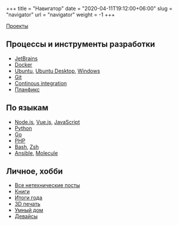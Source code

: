 ﻿+++
title = "Навигатор"
date = "2020-04-11T19:12:00+06:00"
slug = "navigator"
url = "navigator"
weight = -1
+++

[Проекты](/tags/projects/)

## Процессы и инструменты разработки
- [JetBrains](/tags/jetbrains/)
- [Docker](/tags/docker/)
- [Ubuntu](/tags/ubuntu/), [Ubuntu Desktop](/tags/ubuntu-desktop/), [Windows](/tags/windows/)
- [Git](/tags/git/)
- [Continous integration](/tags/ci/)
- [Планфикс](/tags/planfix/)

## По языкам
- [Node.js](/tags/nodejs/), [Vue.js](/tags/vue/), [JavaScript](/tags/javascript/)
- [Python](/tags/python)
- [Go](/tags/go/)
- [PHP](/tags/php/)
- [Bash](/tags/bash/), [Zsh](/tags/zsh/)
- [Ansible](/tags/ansible/), [Molecule](/tags/molecule/)

## Личное, хобби
- [Все нетехнические посты](/tags/offtop/)
- [Книги](/tags/books/)
- [Итоги года](/tags/итоги-года)
- [3D печать](/tags/3d-printer)
- [Умный дом](/tags/smart-home/)
- [Девайсы](/tags/gadgets/)

<!--more-->

